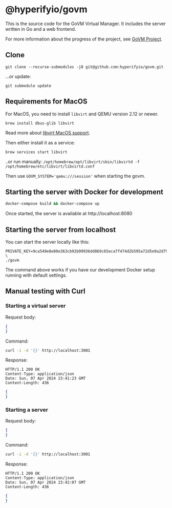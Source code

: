 # @hyperifyio/govm

This is the source code for the GoVM Virtual Manager. It includes the server written in Go and a web frontend.

For more information about the progress of the project, see [GoVM Project](https://github.com/hyperifyio/project-govm/issues/1).

## Clone 

```
git clone --recurse-submodules -j8 git@github.com:hyperifyio/govm.git
```

...or update:

```
git submodule update
```

## Requirements for MacOS

For MacOS, you need to install `libvirt` and QEMU version 2.12 or newer.

```
brew install dbus-glib libvirt
```

Read more about [libvirt MacOS support](https://libvirt.org/macos.html).

Then either install it as a service:

`brew services start libvirt`

..or run manually: `/opt/homebrew/opt/libvirt/sbin/libvirtd -f /opt/homebrew/etc/libvirt/libvirtd.conf`

Then use `GOVM_SYSTEM='qemu:///session'` when starting the govm.

## Starting the server with Docker for development

```bash
docker-compose build && docker-compose up
```

Once started, the server is available at http://localhost:8080

## Starting the server from localhost

You can start the server locally like this:

```
PRIVATE_KEY=9ca549e8e80e363cb92b99936dd869c65eca7f474d2b595a72d5e9a2d79eff61 \
./govm
```

The command above works if you have our development Docker setup running with 
default settings.

## Manual testing with Curl

### Starting a virtual server

Request body:

```json
{
}
```

Command: 

```bash
curl -i -d '{}' http://localhost:3001
```

Response:

```
HTTP/1.1 200 OK
Content-Type: application/json
Date: Sun, 07 Apr 2024 23:41:23 GMT
Content-Length: 436
```

```json
{
}
```

### Starting a server

Request body:

```json
{
}
```

Command:
```bash
curl -i -d '{}' http://localhost:3001
```

Response:

```
HTTP/1.1 200 OK
Content-Type: application/json
Date: Sun, 07 Apr 2024 23:42:07 GMT
Content-Length: 436
```

```json
{
}
```
